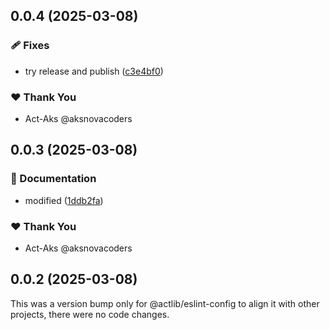 ## 0.0.4 (2025-03-08)

### 🩹 Fixes

- try release and publish ([c3e4bf0](https://github.com/Act-Aks/actlib/commit/c3e4bf0))

### ❤️ Thank You

- Act-Aks @aksnovacoders

## 0.0.3 (2025-03-08)

### 📖 Documentation

- modified ([1ddb2fa](https://github.com/Act-Aks/actlib/commit/1ddb2fa))

### ❤️ Thank You

- Act-Aks @aksnovacoders

## 0.0.2 (2025-03-08)

This was a version bump only for @actlib/eslint-config to align it with other projects, there were no code changes.
